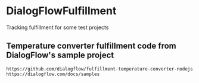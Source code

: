 # DialogFlowFulfillment
Tracking fulfillment for some test projects

## Temperature converter fulfillment code from DialogFlow's sample project
    https://github.com/dialogflow/fulfillment-temperature-converter-nodejs
    https://dialogflow.com/docs/samples

    
